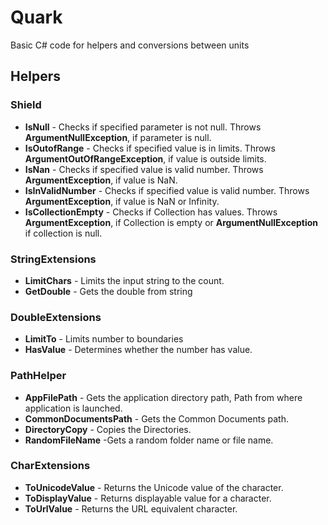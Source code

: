 # Quark
Basic C# code for helpers and conversions between units

## Helpers

### Shield
- **IsNull** - Checks if specified parameter is not null. Throws **ArgumentNullException**, if parameter is null.
- **IsOutofRange** - Checks if specified value is in limits. Throws **ArgumentOutOfRangeException**, if value is outside limits.
- **IsNan** - Checks if specified value is valid number. Throws **ArgumentException**, if value is NaN.
- **IsInValidNumber** - Checks if specified value is valid number. Throws **ArgumentException**, if value is NaN or Infinity.
- **IsCollectionEmpty** - Checks if Collection has values. Throws **ArgumentException**, if Collection is empty or  **ArgumentNullException** if collection is null.

### StringExtensions
- **LimitChars** - Limits the input string to the count.
- **GetDouble** - Gets the double from string

### DoubleExtensions
- **LimitTo** - Limits number to boundaries
- **HasValue** - Determines whether the number has value.

### PathHelper
- **AppFilePath** - Gets the application directory path, Path from where application is launched.
- **CommonDocumentsPath** - Gets the Common Documents path.
- **DirectoryCopy** - Copies the Directories.
- **RandomFileName** -Gets a random folder name or file name.

### CharExtensions
- **ToUnicodeValue** - Returns the Unicode value of the character.
- **ToDisplayValue** -  Returns displayable value for a character.
- **ToUrlValue** - Returns the URL equivalent character.